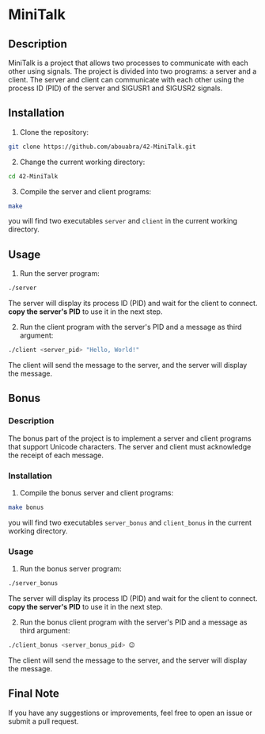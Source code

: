 # MiniTalk

## Description

MiniTalk is a project that allows two processes to communicate with each other using signals. The project is divided into two programs: a server and a client. The server and client can communicate with each other using the process ID (PID) of the server and SIGUSR1 and SIGUSR2 signals.
## Installation

1. Clone the repository:
```bash
git clone https://github.com/abouabra/42-MiniTalk.git
```
2. Change the current working directory:
```bash
cd 42-MiniTalk
```
3. Compile the server and client programs:
```bash
make
```
you will find two executables `server` and `client` in the current working directory.

## Usage

1. Run the server program:
```bash
./server
```
The server will display its process ID (PID) and wait for the client to connect.
**copy the server's PID** to use it in the next step.

2. Run the client program with the server's PID and a message as third argument:
```bash
./client <server_pid> "Hello, World!"
```
The client will send the message to the server, and the server will display the message.

## Bonus
### Description

The bonus part of the project is to implement a server and client programs that support Unicode characters. The server and client must acknowledge the receipt of each message.

### Installation

1. Compile the bonus server and client programs:
```bash
make bonus
```
you will find two executables `server_bonus` and `client_bonus` in the current working directory.

### Usage

1. Run the bonus server program:
```bash
./server_bonus
```
The server will display its process ID (PID) and wait for the client to connect.
**copy the server's PID** to use it in the next step.

2. Run the bonus client program with the server's PID and a message as third argument:
```bash
./client_bonus <server_bonus_pid> 😊
```
The client will send the message to the server, and the server will display the message.

## Final Note
If you have any suggestions or improvements, feel free to open an issue or submit a pull request.
